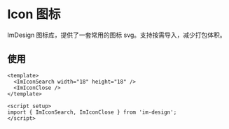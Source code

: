 # Icon 图标

ImDesign 图标库，提供了一套常用的图标 svg。支持按需导入，减少打包体积。

## 使用

<script setup>
import { ImIconSearch,ImIconClose }  from 'im-design'
</script>
<ImIconSearch width='18' height="18" />
<ImIconClose />

```vue
<template>
  <ImIconSearch width="18" height="18" />
  <ImIconClose />
</template>

<script setup>
import { ImIconSearch, ImIconClose } from 'im-design';
</script>
```
